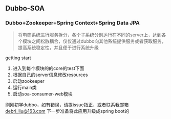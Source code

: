## Dubbo-SOA

### Dubbo+Zookeeper+Spring Context+Spring Data JPA
> 将电商系统进行服务拆分，各个子系统分别运行在不同的server上，达到各个模块之间松散耦合，仅仅通过dubbo向其他系统提供服务或者获取服务，提高系统稳定性，并且便于进行系统升级

getting start
1. 进入到每个模块的的core的test下面
1. 根据自己的server信息修改resources
1. 启动zookeeper
1. 运行main类
1. 启动soa-consumer-web模块

刚刚初学dubbo，如有错误，请提issue指正，或者联系我邮箱 debri_liu@163.com
下一步准备将此应用升级成spring boot的